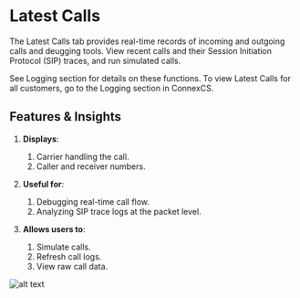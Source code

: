# Latest Calls

The Latest Calls tab provides real-time records of incoming and outgoing calls and deugging tools. View recent calls and their Session Initiation Protocol (SIP) traces, and run simulated calls.

See Logging section for details on these functions. To view Latest Calls for all customers, go to the Logging section in ConnexCS.

## Features & Insights

1. **Displays**:
      1. Carrier handling the call.
      2. Caller and receiver numbers.

2. **Useful for**:

      1. Debugging real-time call flow.
      2. Analyzing SIP trace logs at the packet level.

3. **Allows users to**:
      1. Simulate calls.
      2. Refresh call logs.
      3. View raw call data.

![alt text][latestcalls]

[latestcalls]: img/cp-latestcalls.png "Latest Calls"
